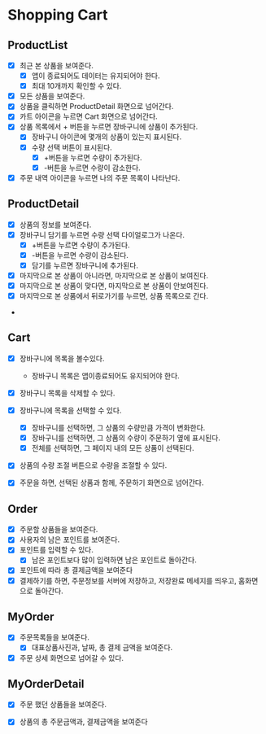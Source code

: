 # Shopping Cart

## ProductList
- [x] 최근 본 상품을 보여준다.
  - [x] 앱이 종료되어도 데이터는 유지되어야 한다.
  - [x] 최대 10개까지 확인할 수 있다.
- [x] 모든 상품을 보여준다.
- [x] 상품을 클릭하면 ProductDetail 화면으로 넘어간다.
- [x] 카트 아이콘을 누르면 Cart 화면으로 넘어간다.
- [x] 상품 목록에서 + 버튼을 누르면 장바구니에 상품이 추가된다.
  - [x] 장바구니 아이콘에 몇개의 상품이 있는지 표시된다.
  - [x] 수량 선택 버튼이 표시된다.
    - [x] +버튼을 누르면 수량이 추가된다.
    - [x] -버튼을 누르면 수량이 감소한다.
- [x] 주문 내역 아이콘을 누르면 나의 주문 목록이 나타난다.

## ProductDetail
- [x] 상품의 정보를 보여준다.
- [x] 장바구니 담기를 누르면 수량 선택 다이얼로그가 나온다.
  - [x] +버튼을 누르면 수량이 추가된다.
  - [x] -버튼을 누르면 수량이 감소된다.
  - [x] 담기를 누르면 장바구니에 추가된다.
- [x] 마지막으로 본 상품이 아니라면, 마지막으로 본 상품이 보여진다.
- [x] 마지막으로 본 상품이 맞다면, 마지막으로 본 상품이 안보여진다.
- [x] 마지막으로 본 상품에서 뒤로가기를 누르면, 상품 목록으로 간다.
- 
## Cart
- [x] 장바구니에 목록을 볼수있다.
  - 장바구니 목록은 앱이종료되어도 유지되어야 한다.
- [x] 장바구니 목록을 삭제할 수 있다.
- [x] 장바구니에 목록을 선택할 수 있다.
  - [x] 장바구니를 선택하면, 그 상품의 수량만큼 가격이 변화한다.
  - [x] 장바구니를 선택하면, 그 상품의 수량이 주문하기 옆에 표시된다.
  - [x] 전체를 선택하면, 그 페이지 내의 모든 상품이 선택된다.
- [x] 상품의 수량 조절 버튼으로 수량을 조절할 수 있다.
- [x] 주문을 하면, 선택된 상품과 함께, 주문하기 화면으로 넘어간다.


## Order
- [x] 주문할 상품들을 보여준다.
- [x] 사용자의 남은 포인트를 보여준다.
- [x] 포인트를 입력할 수 있다.
  - [x] 남은 포인트보다 많이 입력하면 남은 포인트로 돌아간다.
- [x] 포인트에 따라 총 결제금액을 보여준다
- [x] 결제하기를 하면, 주문정보를 서버에 저장하고, 저장완료 메세지를 띄우고, 홈화면으로 돌아간다.

## MyOrder
- [x] 주문목록들을 보여준다.
  - [x] 대표상품사진과, 날짜, 총 결제 금액을 보여준다.
- [x] 주문 상세 화면으로 넘어갈 수 있다.

## MyOrderDetail
- [x] 주문 했던 상품들을 보여준다.
- [x] 상품의 총 주문금액과, 결제금액을 보여준다



